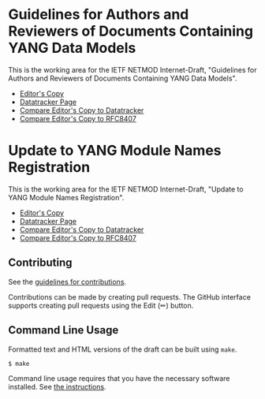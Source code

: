 # Guidelines for Authors and Reviewers of Documents Containing YANG Data Models

This is the working area for the IETF NETMOD Internet-Draft, "Guidelines for Authors and Reviewers of Documents Containing YANG Data Models".

* [Editor's Copy](https://netmod-wg.github.io/rfc8407bis/#go.draft-ietf-netmod-rfc8407bis.html)
* [Datatracker Page](https://datatracker.ietf.org/doc/draft-ietf-netmod-rfc8407bis)
* [Compare Editor's Copy to Datatracker](https://netmod-wg.github.io/rfc8407bis/#go.draft-ietf-netmod-rfc8407bis.diff)
* [Compare Editor's Copy to RFC8407](https://author-tools.ietf.org/diff?doc_1=rfc8407&url_2=https://netmod-wg.github.io/rfc8407bis/draft-ietf-netmod-rfc8407bis.txt)

# Update to YANG Module Names Registration

This is the working area for the IETF NETMOD Internet-Draft, "Update to YANG Module Names Registration".

* [Editor's Copy](https://netmod-wg.github.io/rfc8407bis/#go.draft-ietf-netmod-rfc6020-iana-update.html)
* [Datatracker Page](https://datatracker.ietf.org/doc/draft-ietf-netmod-rfc6020-iana-update)
* [Compare Editor's Copy to Datatracker](https://netmod-wg.github.io/rfc8407bis/#go.draft-ietf-netmod-rfc6020-iana-update.diff)
* [Compare Editor's Copy to RFC8407](https://author-tools.ietf.org/diff?doc_1=rfc8407&url_2=https://netmod-wg.github.io/rfc8407bis/draft-ietf-netmod-rfc6020-iana-update.txt)


## Contributing

See the
[guidelines for contributions](https://github.com/netmod-wg/rfc8407bis/blob/main/CONTRIBUTING.md).

Contributions can be made by creating pull requests.
The GitHub interface supports creating pull requests using the Edit (✏) button.


## Command Line Usage

Formatted text and HTML versions of the draft can be built using `make`.

```sh
$ make
```

Command line usage requires that you have the necessary software installed.  See
[the instructions](https://github.com/martinthomson/i-d-template/blob/main/doc/SETUP.md).

